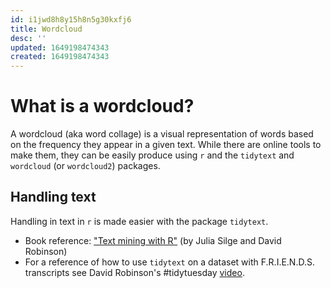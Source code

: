 ```yaml
---
id: i1jwd8h8y15h8n5g30kxfj6
title: Wordcloud
desc: ''
updated: 1649198474343
created: 1649198474343
---
```


# What is a wordcloud?

A wordcloud (aka word collage) is a visual representation of words based on the frequency they appear in a given text. While there are online tools to make them, they can be easily produce using `r` and the `tidytext` and `wordcloud` (or `wordcloud2`) packages.

## Handling text

Handling in text in `r` is made easier with the package `tidytext`. 

- Book reference: ["Text mining with R"](https://www.tidytextmining.com/index.html) (by Julia Silge and David Robinson)
- For a reference of how to use `tidytext` on a dataset with F.R.I.E.N.D.S. transcripts see David Robinson's #tidytuesday [video](https://www.youtube.com/watch?v=bgcBEBqVnx8).
